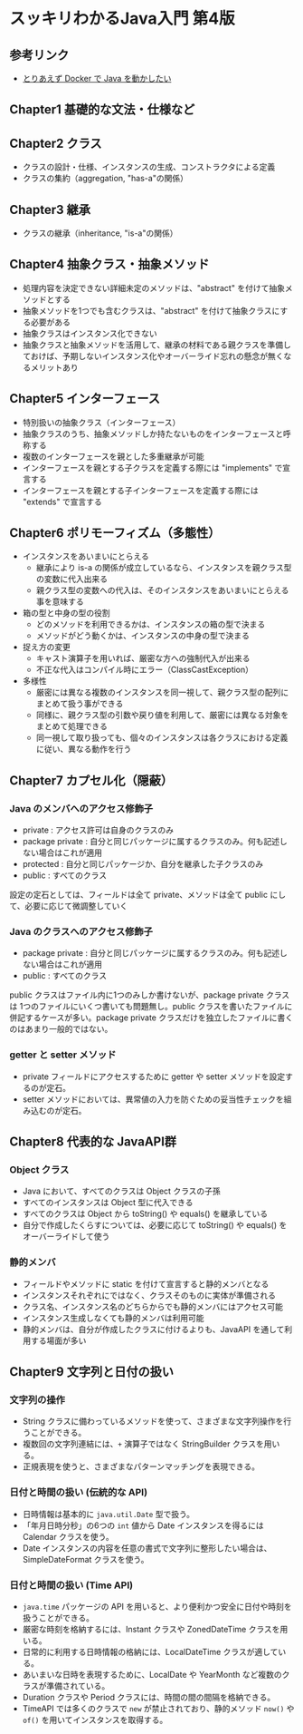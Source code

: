 # スッキリわかるJava入門 第4版

## 参考リンク
- [とりあえず Docker で Java を動かしたい](https://qiita.com/siruku6/items/bb47727770e88b1efc7c)

## Chapter1 基礎的な文法・仕様など

## Chapter2 クラス
- クラスの設計・仕様、インスタンスの生成、コンストラクタによる定義
- クラスの集約（aggregation, "has-a"の関係）

## Chapter3 継承
- クラスの継承（inheritance, "is-a"の関係）

## Chapter4 抽象クラス・抽象メソッド
- 処理内容を決定できない詳細未定のメソッドは、"abstract" を付けて抽象メソッドとする
- 抽象メソッドを1つでも含むクラスは、"abstract" を付けて抽象クラスにする必要がある
- 抽象クラスはインスタンス化できない
- 抽象クラスと抽象メソッドを活用して、継承の材料である親クラスを準備しておけば、予期しないインスタンス化やオーバーライド忘れの懸念が無くなるメリットあり

## Chapter5 インターフェース
- 特別扱いの抽象クラス（インターフェース）
- 抽象クラスのうち、抽象メソッドしか持たないものをインターフェースと呼称する
- 複数のインターフェースを親とした多重継承が可能
- インターフェースを親とする子クラスを定義する際には "implements" で宣言する
- インターフェースを親とする子インターフェースを定義する際には "extends" で宣言する

## Chapter6 ポリモーフィズム（多態性）
- インスタンスをあいまいにとらえる
  - 継承により is-a の関係が成立しているなら、インスタンスを親クラス型の変数に代入出来る
  - 親クラス型の変数への代入は、そのインスタンスをあいまいにとらえる事を意味する
- 箱の型と中身の型の役割
  - どのメソッドを利用できるかは、インスタンスの箱の型で決まる
  - メソッドがどう動くかは、インスタンスの中身の型で決まる
- 捉え方の変更
  - キャスト演算子を用いれば、厳密な方への強制代入が出来る
  - 不正な代入はコンパイル時にエラー（ClassCastException）
- 多様性
  - 厳密には異なる複数のインスタンスを同一視して、親クラス型の配列にまとめて扱う事ができる
  - 同様に、親クラス型の引数や戻り値を利用して、厳密には異なる対象をまとめて処理できる
  - 同一視して取り扱っても、個々のインスタンスは各クラスにおける定義に従い、異なる動作を行う

## Chapter7 カプセル化（隠蔽）

### Java のメンバへのアクセス修飾子

- private : アクセス許可は自身のクラスのみ
- package private : 自分と同じパッケージに属するクラスのみ。何も記述しない場合はこれが適用
- protected : 自分と同じパッケージか、自分を継承した子クラスのみ
- public : すべてのクラス

設定の定石としては、フィールドは全て private、メソッドは全て public にして、必要に応じて微調整していく

### Java のクラスへのアクセス修飾子

- package private : 自分と同じパッケージに属するクラスのみ。何も記述しない場合はこれが適用
- public : すべてのクラス

public クラスはファイル内に1つのみしか書けないが、package private クラスは 1つのファイルにいくつ書いても問題無し。public クラスを書いたファイルに併記するケースが多い。package private クラスだけを独立したファイルに書くのはあまり一般的ではない。

### getter と setter メソッド
- private フィールドにアクセスするために getter や setter メソッドを設定するのが定石。
- setter メソッドにおいては、異常値の入力を防ぐための妥当性チェックを組み込むのが定石。

## Chapter8 代表的な JavaAPI群

### Object クラス
- Java において、すべてのクラスは Object クラスの子孫
- すべてのインスタンスは Object 型に代入できる
- すべてのクラスは Object から toString() や equals() を継承している
- 自分で作成したくらすについては、必要に応じて toString() や equals() をオーバーライドして使う

### 静的メンバ
- フィールドやメソッドに static を付けて宣言すると静的メンバとなる
- インスタンスそれぞれにではなく、クラスそのものに実体が準備される
- クラス名、インスタンス名のどちらからでも静的メンバにはアクセス可能
- インスタンス生成しなくても静的メンバは利用可能
- 静的メンバは、自分が作成したクラスに付けるよりも、JavaAPI を通して利用する場面が多い

## Chapter9 文字列と日付の扱い

### 文字列の操作

- String クラスに備わっているメソッドを使って、さまざまな文字列操作を行うことができる。
- 複数回の文字列連結には、`+` 演算子ではなく StringBuilder クラスを用いる。
- 正規表現を使うと、さまざまなパターンマッチングを表現できる。

### 日付と時間の扱い (伝統的な API)

- 日時情報は基本的に `java.util.Date` 型で扱う。
- 「年月日時分秒」の6つの `int` 値から Date インスタンスを得るには Calendar クラスを使う。
- Date インスタンスの内容を任意の書式で文字列に整形したい場合は、SimpleDateFormat クラスを使う。


### 日付と時間の扱い (Time API)

- `java.time` パッケージの API を用いると、より便利かつ安全に日付や時刻を扱うことができる。
- 厳密な時刻を格納するには、Instant クラスや ZonedDateTime クラスを用いる。
- 日常的に利用する日時情報の格納には、LocalDateTime クラスが適している。
- あいまいな日時を表現するために、LocalDate や YearMonth など複数のクラスが準備されている。
- Duration クラスや Period クラスには、時間の間の間隔を格納できる。
- TimeAPI では多くのクラスで `new` が禁止されており、静的メソッド `now()` や `of()` を用いてインスタンスを取得する。
